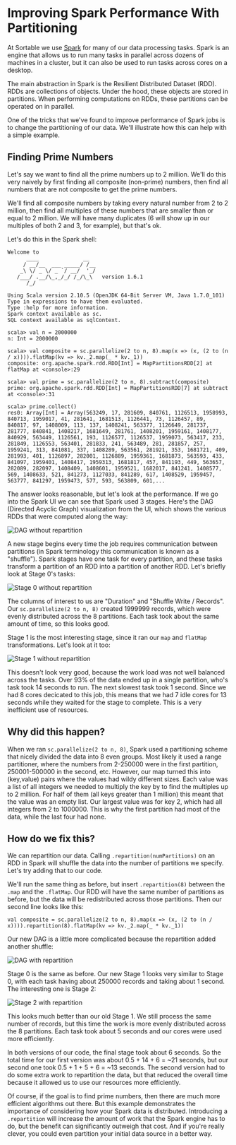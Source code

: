 # Improving Spark Performance With Partitioning

At Sortable we use [Spark](http://spark.apache.org/) for many of our data processing tasks. Spark is an engine that allows us to run many tasks in parallel across dozens of machines in a cluster, but it can also be used to run tasks across cores on a desktop.

The main abstraction in Spark is the Resilient Distributed Dataset (RDD). RDDs are collections of objects. Under the hood, these objects are stored in partitions. When performing computations on RDDs, these partitions can be operated on in parallel.

One of the tricks that we've found to improve performance of Spark jobs is to change the partitioning of our data. We'll illustrate how this can help with a simple example.

## Finding Prime Numbers

Let's say we want to find all the prime numbers up to 2 million. We'll do this very naively by first finding all composite (non-prime) numbers, then find all numbers that are not composite to get the prime numbers.

We'll find all composite numbers by taking every natural number from 2 to 2 million, then find all multiples of these numbers that are smaller than or equal to 2 million. We will have many duplicates (6 will show up in our multiples of both 2 and 3, for example), but that's ok.

Let's do this in the Spark shell:

    Welcome to
          ____              __
         / __/__  ___ _____/ /__
        _\ \/ _ \/ _ `/ __/  '_/
       /___/ .__/\_,_/_/ /_/\_\   version 1.6.1
          /_/
    
    Using Scala version 2.10.5 (OpenJDK 64-Bit Server VM, Java 1.7.0_101)
    Type in expressions to have them evaluated.
    Type :help for more information.
    Spark context available as sc.
    SQL context available as sqlContext.
    
    scala> val n = 2000000
    n: Int = 2000000
    
    scala> val composite = sc.parallelize(2 to n, 8).map(x => (x, (2 to (n / x)))).flatMap(kv => kv._2.map(_ * kv._1))
    composite: org.apache.spark.rdd.RDD[Int] = MapPartitionsRDD[2] at flatMap at <console>:29
    
    scala> val prime = sc.parallelize(2 to n, 8).subtract(composite)
    prime: org.apache.spark.rdd.RDD[Int] = MapPartitionsRDD[7] at subtract at <console>:31
    
    scala> prime.collect()
    res0: Array[Int] = Array(563249, 17, 281609, 840761, 1126513, 1958993, 840713, 1959017, 41, 281641, 1681513, 1126441, 73, 1126457, 89, 840817, 97, 1408009, 113, 137, 1408241, 563377, 1126649, 281737, 281777, 840841, 1408217, 1681649, 281761, 1408201, 1959161, 1408177, 840929, 563449, 1126561, 193, 1126577, 1126537, 1959073, 563417, 233, 281849, 1126553, 563401, 281833, 241, 563489, 281, 281857, 257, 1959241, 313, 841081, 337, 1408289, 563561, 281921, 353, 1681721, 409, 281993, 401, 1126897, 282001, 1126889, 1959361, 1681873, 563593, 433, 841097, 1959401, 1408417, 1959313, 1681817, 457, 841193, 449, 563657, 282089, 282097, 1408409, 1408601, 1959521, 1682017, 841241, 1408577, 569, 1408633, 521, 841273, 1127033, 841289, 617, 1408529, 1959457, 563777, 841297, 1959473, 577, 593, 563809, 601,...

The answer looks reasonable, but let's look at the performance. If we go into the Spark UI we can see that Spark used 3 stages. Here's the DAG (Directed Acyclic Graph) visualization from the UI, which shows the various RDDs that were computed along the way:

![DAG without repartition](no_repartition_DAG.png)

A new stage begins every time the job requires communication between partitions (in Spark terminology this communication is known as a "shuffle"). Spark stages have one task for every partition, and these tasks transform a partition of an RDD into a partition of another RDD. Let's briefly look at Stage 0's tasks:

![Stage 0 without repartition](no_repartition_stage_0.png)

The columns of interest to us are "Duration" and "Shuffle Write / Records". Our `sc.parallelize(2 to n, 8)` created 1999999 records, which were evenly distributed across the 8 partitions. Each task took about the same amount of time, so this looks good.

Stage 1 is the most interesting stage, since it ran our `map` and `flatMap` transformations. Let's look at it too:

![Stage 1 without repartition](no_repartition_stage_1.png)

This doesn't look very good, because the work load was not well balanced across the tasks. Over 93% of the data ended up in a single partition, who's task took 14 seconds to run. The next slowest task took 1 second. Since we had 8 cores decicated to this job, this means that we had 7 idle cores for 13 seconds while they waited for the stage to complete. This is a very inefficient use of resources.

## Why did this happen?

When we ran `sc.parallelize(2 to n, 8)`, Spark used a partitioning scheme that nicely divided the data into 8 even groups. Most likely it used a range partitioner, where the numbers from 2-250000 were in the first partition, 250001-500000 in the second, etc. However, our map turned this into (key,value) pairs where the values had wildy different sizes. Each value was a list of all integers we needed to multiply the key by to find the multiples up to 2 million. For half of them (all keys greater than 1 million) this meant that the value was an empty list. Our largest value was for key 2, which had all integers from 2 to 1000000. This is why the first partition had most of the data, while the last four had none.

## How do we fix this?

We can repartition our data. Calling `.repartition(numPartitions)` on an RDD in Spark will shuffle the data into the number of partitions we specify. Let's try adding that to our code.

We'll run the same thing as before, but insert `.repartition(8)` between the `.map` and the `.flatMap`. Our RDD will have the same number of partitions as before, but the data will be redistributed across those partitions. Then our second line looks like this:

    val composite = sc.parallelize(2 to n, 8).map(x => (x, (2 to (n / x)))).repartition(8).flatMap(kv => kv._2.map(_ * kv._1))

Our new DAG is a little more complicated because the repartition added another shuffle:

![DAG with repartition](repartition_DAG.png)

Stage 0 is the same as before. Our new Stage 1 looks very similar to Stage 0, with each task having about 250000 records and taking about 1 second. The interesting one is Stage 2:

![Stage 2 with repartition](repartition_stage_2.png)

This looks much better than our old Stage 1. We still process the same number of records, but this time the work is more evenly distributed across the 8 partitions. Each task took about 5 seconds and our cores were used more efficiently.

In both versions of our code, the final stage took about 6 seconds. So the total time for our first version was about 0.5 + 14 + 6 = ~21 seconds, but our second one took 0.5 + 1 + 5 + 6 = ~13 seconds. The second version had to do some extra work to repartition the data, but that reduced the overall time because it allowed us to use our resources more efficiently.

Of course, if the goal is to find prime numbers, then there are much more efficient algorithms out there. But this example demonstrates the importance of considering how your Spark data is distributed. Introducing a `.repartition` will increase the amount of work that the Spark engine has to do, but the benefit can significantly outweigh that cost. And if you're really clever, you could even partition your initial data source in a better way.
